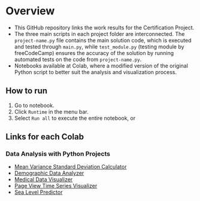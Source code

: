 # Overview
- This GitHub repository links the work results for the Certification Project.
- The three main scripts in each project folder are interconnected. The `project-name.py` file contains the main solution code, which is executed and tested through `main.py`, while `test_module.py` (testing module by freeCodeCamp) ensures the accuracy of the solution by running automated tests on the code from `project-name.py`.
- Notebooks available at Colab, where a modified version of the original Python script to better suit the analysis and visualization process.

## How to run
1. Go to notebook.
2. Click `Runtime` in the menu bar.
3. Select `Run all` to execute the entire notebook, or

## Links for each Colab
### Data Analysis with Python Projects
- [Mean Variance Standard Deviation Calculator](https://colab.research.google.com/drive/1QJ5fgqimqy7qaHoN0EM73CWJck7Ioj0s?usp=sharing)
- [Demographic Data Analyzer](https://colab.research.google.com/drive/12mqpiJruBa8lHhntaxuJyyXhq8Bamb0d?usp=sharing)
- [Medical Data Visualizer](https://colab.research.google.com/drive/1ak-uNuIyh9tvnANIRBngE-kVkKrJFu0W?usp=sharing)
- [Page View Time Series Visualizer](https://colab.research.google.com/drive/1w0iq10T4SiXhSP3EbsY-bQB1G151sHqf?usp=sharing)
- [Sea Level Predictor](https://colab.research.google.com/drive/1vy7Zx6sMTWeFHR4xVoVGtJLxAEfioUrx?usp=sharing)
